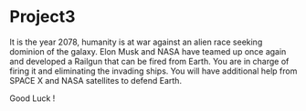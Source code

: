 # Project3
It is the year 2078, humanity is at war against an alien race seeking dominion of the galaxy. Elon Musk and NASA have teamed up once again and developed a Railgun that can be fired from Earth. You are in charge of firing it and eliminating the invading ships. You will have additional help from SPACE X and NASA satellites to defend Earth.

Good Luck !
